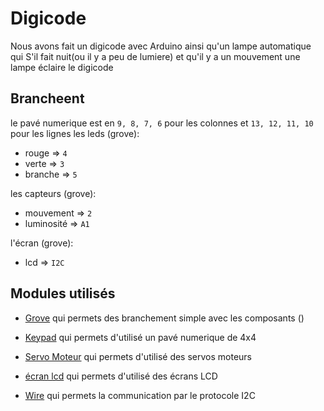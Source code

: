 # Digicode

Nous avons fait un digicode avec Arduino ainsi qu'un lampe automatique qui S'il fait nuit(ou il y a peu de lumiere) et qu'il y a un mouvement une lampe éclaire le digicode 
## Brancheent
le pavé numerique est en `9, 8, 7, 6` pour les colonnes et `13, 12, 11, 10` pour les lignes 
les leds (grove):
 * rouge => `4`
 * verte => `3`
 * branche => `5`

les capteurs (grove):
 
 * mouvement => `2`
 * luminosité => `A1`

l'écran  (grove):

 * lcd => `I2C`


## Modules utilisés

 * [Grove]( https://wiki.seeedstudio.com/Grove_System/) qui permets des branchement simple avec les composants ()

 * [Keypad]( https://playground.arduino.cc/Code/Keypad/) qui permets d'utilisé un pavé numerique de 4x4

 * [Servo Moteur]( https://www.arduino.cc/reference/en/libraries/servo/) qui permets d'utilisé des servos moteurs

 * [écran lcd]( https://www.arduino.cc/reference/en/libraries/grove-lcd-rgb-backlight/) qui permets d'utilisé des écrans LCD 

 * [Wire](https://www.arduino.cc/en/reference/wire) qui permets la communication par le protocole I2C

